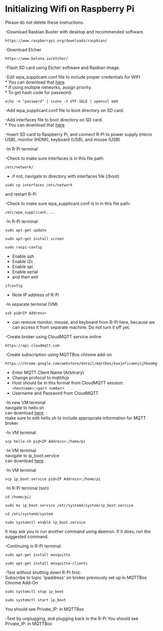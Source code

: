 # Initializing Wifi on Raspberry Pi

Please do not delete these instructions.

-Download Rasbian Buster with desktop and recommended software.
  ```
  https://www.raspberrypi.org/downloads/raspbian/
  ```
-Download Etcher
  ```
  https://www.balena.io/etcher/
  ```
-Flash SD card using Etcher software and Rasbian image.

-Edit wpa_supplicant.conf file to include proper credentials for WIFI  
    * You can download that [here](https://github.com/NoelleTemple/noelle_digital_controls/blob/master/Initializing_Wifi/wpa_supplicant.conf)  
    * If using multiple networks, assign priority.  
    * To get hash code for password:
  ```
  echo -n "password" | iconv -t UTF-16LE | openssl md4
  ```
-Add wpa_supplicant.conf file to boot directory on SD card.

-Add interfaces file to boot directory on SD card.  
    * You can download that [here](https://github.com/NoelleTemple/noelle_digital_controls/blob/master/Initializing_Wifi/interfaces)

-Insert SD card to Raspberry Pi, and connect R-Pi to power supply (micro USB), monitor (HDMI), keyboard (USB), and mouse (USB)
 
-In R-Pi terminal


-Check to make sure interfaces is in this file path:
```
/etc/network/
```
   * if not, navigate to directory with interfaces file (/boot) 
  ```
  sudo cp interfaces /etc/network
  ```
   and restart R-Pi
  
-Check to make sure wpa_supplicant.conf is in in this file path:
```
/etc/wpa_supplicant....
```
-In R-Pi terminal
```
sudo apt-get update
```
```
sudo apt-get install screen
```

```
sudo raspi-config
```
   * Enable ssh  
   * Enable i2c  
   * Enable spi  
   * Enable serial  
   * and then exit  
  
```
ifconfig
```
   * Note IP address of R-Pi

-In separate terminal (VM)
```
ssh pi@<IP Address>
```
   * can remove monitor, mouse, and keyboard from R-Pi here, because we can access it from separate machine.  Do not turn it off yet.

-Create broker using CloudMQTT service online
```
https://api.cloudmqtt.com
```

-Create subscription using MQTTBox chrome add-on
```
https://chrome.google.com/webstore/detail/mqttbox/kaajoficamnjijhkeomgfljpicifbkaf
```
   * Enter MQTT Client Name (Arbitrary)  
   * Change protocol to mqtt/tcp  
   * Host should be in this format from CloudMQTT session:  
    ```
    <hostname>:<port number>
    ```
   * Username and Password from CloudMQTT  

-In new VM terminal  
    navigate to hello.sh  
    can download [here](https://github.com/NoelleTemple/noelle_digital_controls/blob/master/Initializing_Wifi/hello.sh)  
    make sure to edit hello.sh to include appropriate information for MQTT broker  

-In VM terminal
  ```
  scp hello.sh pi@<IP Address>:/home/pi
  ```

-In VM terminal   
    navigate to ip_boot.service  
    can download [here](https://github.com/NoelleTemple/noelle_digital_controls/blob/master/Initializing_Wifi/ip_boot.service)  

-In VM terminal 
  ```
  scp ip_boot.service pi@<IP Address>:/home/pi
  ```
  
-In R-Pi terminal (ssh)
  ```
  cd /home/pi/
  ```
  ```
  sudo mv ip_boot.service /etc/systemd/system/ip_boot.service
  ```
  ```
  cd /etc/systemd/system
  ```
  ```
  sudo systemctl enable ip_boot.service
  ```
   It may ask you to run another command using daemon.  If it does, run the suggested command.  

-Continuing in R-Pi terminal:  
  ```
  sudo apt-get install mosquitto
  ```
  ```
  sudo apt-get install mosquitto-clients
  ```
  
-Test without shutting down R-Pi first:  
    Subscribe to topic 'ipaddress' on broker previously set up in MQTTBox Chrome Add-On  
```
sudo systemctl stop ip_boot
```
```
sudo systemctl start ip_boot
```
   You should see Private_IP:<IP Address> in MQTTBox

-Test by unplugging, and plugging back in the R-Pi
   You should see Private_IP:<IP Address> in MQTTBox
